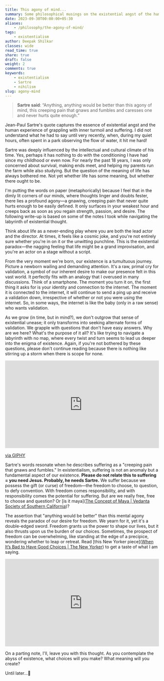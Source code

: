 ```yaml
---
title: This agony of mind...
summary: Some philosophical musings on the existential angst of the human experience.
date: 2023-09-30T00:00:00+05:30
aliases:
    - /philosophy/the-agony-of-mind/
tags:
    - existentialism
author: Deepak Shilkar
classes: wide
read_time: true
share: true
draft: false
weight: 2
comments: true
keywords:
    - existentialism
    - Sartre
    - nihilism
slug: agony-mind
---
```




>  **Sartre said**: “Anything, anything would be better than this agony of mind, this creeping pain that gnaws and fumbles and caresses one and never hurts quite enough.”


Jean-Paul Sartre's quote captures the essence of existential angst and the human experience of grappling with inner turmoil and suffering. I did not understand what he had to say until very recently, when, during my quiet hours, often spent in a park observing the flow of water, it hit me hard!

Sartre was deeply influenced by the intellectual and cultural climate of his time. Yes, perhaps it has nothing to do with the conditioning I have had since my childhood or even now. For nearly the past 18 years, I was only concerned about survival, making ends meet, and helping my parents run the farm while also studying. But the question of the meaning of life has always bothered me. Not yet whether life has some meaning, but whether there ought to be.

I'm putting the words on paper (metaphorically) because I feel that in the dimly lit corners of our minds, where thoughts linger and doubts fester, there lies a profound agony—a gnawing, creeping pain that never quite hurts enough to be easily defined. It only surfaces in your weakest hour and creeps back as soon as you regain strength, passion, and desire. The following write-up is based on some of the notes I took while navigating the labyrinth of existential thought.

Think about life as a never-ending play where you are both the lead actor and the director. At times, it feels like a cosmic joke, and you're not entirely sure whether you're in on it or the unwitting punchline. This is the existential paradox—the nagging feeling that life might be a grand improvisation, and you're an actor on a stage without a script.

From the very moment we're born, our existence is a tumultuous journey. Picture a newborn wailing and demanding attention. It's a raw, primal cry for validation, a symbol of our inherent desire to make our presence felt in this vast world. It perfectly fits with an analogy that I overused in many discussions. Think of a smartphone. The moment you turn it on, the first thing it asks for is your identity and connection to the internet. The moment it is connected to the internet, it will continue to send a ping up and receive a validation down, irrespective of whether or not you were using the internet. So, in some ways, the internet is like the baby (only in a raw sense) who wants validation.

As we grow (in time, but in mind?), we don't outgrow that sense of existential unease; it only transforms into seeking alternate forms of validation. We grapple with questions that don't have easy answers. Why are we here? What's the purpose of it all? It's like trying to navigate a labyrinth with no map, where every twist and turn seems to lead us deeper into the enigma of existence. Again, if you're not bothered by these questions, please don't continue reading because there is nothing like stirring up a storm when there is scope for none.

<div style="width:100%;height:0;padding-bottom:57%;position:relative;"><iframe src="https://giphy.com/embed/xUStFKHmuFPYk" width="100%" height="100%" style="position:absolute" frameBorder="0" class="giphy-embed" allowFullScreen></iframe></div><p><a href="https://giphy.com/gifs/giphyqa-xUStFKHmuFPYk">via GIPHY</a></p>

Sartre's words resonate when he describes suffering as a "creeping pain that gnaws and fumbles." In existentialism, suffering is not an anomaly but a fundamental aspect of our existence. **Please do not relate this to suffering = you need Jesus. Probably, he needs Sartre.** We suffer because we possess the gift (or curse) of freedom—the freedom to choose, to question, to defy convention. With freedom comes responsibility, and with responsibility comes the potential for suffering. But are we really free, free to choose and question? Or [is it maya]([The Concept of Maya | Vedanta Society of Southern California](https://vedanta.org/what-is-vedanta/the-concept-of-maya/))?


The assertion that "anything would be better" than this mental agony reveals the paradox of our desire for freedom. We yearn for it, yet it's a double-edged sword. Freedom grants us the power to shape our lives, but it also thrusts upon us the burden of our choices. Sometimes, the prospect of freedom can be overwhelming, like standing at the edge of a precipice, wondering whether to leap or retreat. Read [this New Yorker piece]([When It’s Bad to Have Good Choices | The New Yorker](https://www.newyorker.com/science/maria-konnikova/bad-good-choices)) to get a taste of what I am saying.

<div style="width:100%;height:0;padding-bottom:57%;position:relative;"><iframe src=" https://media.tenor.com/9-onEza10BIAAAAC/nod-dietrich-hollinderbaumer.gif" width="100%" height="100%" style="position:absolute" frameBorder="0" allowFullScreen></iframe></div>

On a parting note, I'll, leave you with this thought. As you contemplate the abyss of existence, what choices will you make? What meaning will you create?  

Until later...👋



